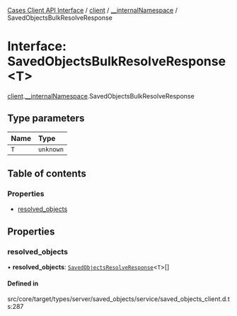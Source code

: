 [Cases Client API Interface](../README.md) / [client](../modules/client.md) / [\_\_internalNamespace](../modules/client.__internalNamespace.md) / SavedObjectsBulkResolveResponse

# Interface: SavedObjectsBulkResolveResponse<T\>

[client](../modules/client.md).[__internalNamespace](../modules/client.__internalNamespace.md).SavedObjectsBulkResolveResponse

## Type parameters

| Name | Type |
| :------ | :------ |
| `T` | `unknown` |

## Table of contents

### Properties

- [resolved\_objects](client.__internalNamespace.SavedObjectsBulkResolveResponse.md#resolved_objects)

## Properties

### resolved\_objects

• **resolved\_objects**: [`SavedObjectsResolveResponse`](client.__internalNamespace.SavedObjectsResolveResponse.md)<`T`\>[]

#### Defined in

src/core/target/types/server/saved_objects/service/saved_objects_client.d.ts:287
